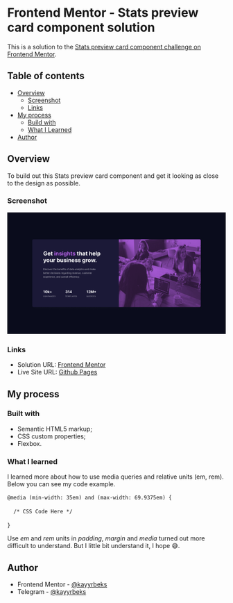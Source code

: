 # Frontend Mentor - Stats preview card component solution

This is a solution to the [Stats preview card component challenge on Frontend Mentor](https://www.frontendmentor.io/challenges/stats-preview-card-component-8JqbgoU62).

## Table of contents

- [Overview](#overview)
  - [Screenshot](#screenshot)
  - [Links](#links)
- [My process](#my-process)
  - [Build with](#build-with)
  - [What I Learned](#what-i-learned)
- [Author](#author)

## Overview

To build out this Stats preview card component and get it looking as close to the design as possible.

### Screenshot

![](./assets/design/screenshot.jpg)

### Links

- Solution URL: [Frontend Mentor](https://www.frontendmentor.io/solutions/stats-preview-card-component-use-html-and-css-QBxozEcrRg)
- Live Site URL: [Github Pages](https://kayyrbeks.github.io/frontendmentor-challenges/01-newbie/05-stats-preview-card-component/)

## My process

### Built with

- Semantic HTML5 markup;
- CSS custom properties;
- Flexbox.

### What I learned

I learned more about how to use media queries and relative units (em, rem). Below you can see my code example.

```Code example
@media (min-width: 35em) and (max-width: 69.9375em) {

  /* CSS Code Here */

}
```

Use _em_ and _rem_ units in _padding_, _margin_ and _media_ turned out more difficult to understand. But I little bit understand it, I hope 😅.

## Author

- Frontend Mentor - [@kayyrbeks](https://www.frontendmentor.io/profile/kayyrbeks)
- Telegram - [@kayyrbeks](https://t.me/kayyrbeks)
